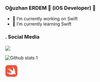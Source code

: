 ### Oğuzhan ERDEM  (iOS Developer) 👋

- 🔭 I’m currently working on Swift
- 🌱 I’m currently learning Swift

### . Social Media

<a href = 'https://www.linkedin.com/in/oğuzhan-erdem-48a6b9191/' > <img width = '30px' align= 'center' src="https://raw.githubusercontent.com/rahulbanerjee26/githubAboutMeGenerator/main/icons/linked-in-alt.svg"/></a> 


![Github stats 1](https://github-readme-stats.vercel.app/api?username=oguzhanerdem96&show_icons=true&theme=gradient) 
<p >
<img width='40px' align='center' src="https://raw.githubusercontent.com/devicons/devicon/master/icons/swift/swift-original.svg" alt="swift" width="40" height="40"/> 

